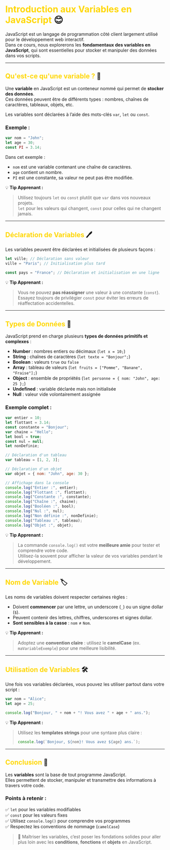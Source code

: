 # <span style="color:gold;">Introduction aux Variables en JavaScript</span> 😊

JavaScript est un langage de programmation côté client largement utilisé pour le développement web interactif.  
Dans ce cours, nous explorerons les **fondamentaux des variables en JavaScript**, qui sont essentielles pour stocker et manipuler des données dans vos scripts.

---

## <span style="color:gold;">Qu'est-ce qu'une variable ?</span> 📝

Une **variable** en JavaScript est un conteneur nommé qui permet de **stocker des données**.  
Ces données peuvent être de différents types : nombres, chaînes de caractères, tableaux, objets, etc.

Les variables sont déclarées à l’aide des mots-clés `var`, `let` ou `const`.

### Exemple :

```js
var nom = "John";
let age = 30;
const PI = 3.14;
```

Dans cet exemple :
- `nom` est une variable contenant une chaîne de caractères.
- `age` contient un nombre.
- `PI` est une constante, sa valeur ne peut pas être modifiée.

💡 **Tip Apprenant :**
> Utilisez toujours `let` ou `const` plutôt que `var` dans vos nouveaux projets.  
> `let` pour les valeurs qui changent, `const` pour celles qui ne changent jamais.

---

## <span style="color:gold;">Déclaration de Variables</span> 🖊️

Les variables peuvent être déclarées et initialisées de plusieurs façons :

```js
let ville; // Déclaration sans valeur
ville = "Paris"; // Initialisation plus tard

const pays = "France"; // Déclaration et initialisation en une ligne
```

💡 **Tip Apprenant :**
> Vous ne pouvez **pas réassigner** une valeur à une constante (`const`).  
> Essayez toujours de privilégier `const` pour éviter les erreurs de réaffectation accidentelles.

---

## <span style="color:gold;">Types de Données</span> 🔢

JavaScript prend en charge plusieurs **types de données primitifs et complexes** :

- **Number** : nombres entiers ou décimaux (`let x = 10;`)
- **String** : chaînes de caractères (`let texte = "Bonjour";`)
- **Boolean** : valeurs `true` ou `false`
- **Array** : tableau de valeurs (`let fruits = ["Pomme", "Banane", "Fraise"];`)
- **Object** : ensemble de propriétés (`let personne = { nom: "John", age: 25 };`)
- **Undefined** : variable déclarée mais non initialisée
- **Null** : valeur vide volontairement assignée

### Exemple complet :

```js
var entier = 10;
let flottant = 3.14;
const constante = "Bonjour";
var chaine = "Hello";
let bool = true;
const nul = null;
let nonDefinie;

// Déclaration d'un tableau
var tableau = [1, 2, 3];

// Déclaration d'un objet
var objet = { nom: "John", age: 30 };

// Affichage dans la console
console.log("Entier :", entier);
console.log("Flottant :", flottant);
console.log("Constante :", constante);
console.log("Chaîne :", chaine);
console.log("Booléen :", bool);
console.log("Nul :", nul);
console.log("Non définie :", nonDefinie);
console.log("Tableau :", tableau);
console.log("Objet :", objet);
```

💡 **Tip Apprenant :**
> La commande `console.log()` est votre **meilleure amie** pour tester et comprendre votre code.  
> Utilisez-la souvent pour afficher la valeur de vos variables pendant le développement.

---

## <span style="color:gold;">Nom de Variable</span> 🏷️

Les noms de variables doivent respecter certaines règles :

- Doivent **commencer** par une lettre, un underscore (`_`) ou un signe dollar (`$`).  
- Peuvent contenir des lettres, chiffres, underscores et signes dollar.  
- **Sont sensibles à la casse** : `nom` ≠ `Nom`.

💡 **Tip Apprenant :**
> Adoptez une **convention claire** : utilisez le **camelCase** (ex. `maVariableExemple`) pour une meilleure lisibilité.

---

## <span style="color:gold;">Utilisation de Variables</span> 🛠️

Une fois vos variables déclarées, vous pouvez les utiliser partout dans votre script :

```js
var nom = "Alice";
let age = 25;

console.log("Bonjour, " + nom + "! Vous avez " + age + " ans.");
```

💡 **Tip Apprenant :**
> Utilisez les **templates strings** pour une syntaxe plus claire :
> ```js
> console.log(`Bonjour, ${nom}! Vous avez ${age} ans.`);
> ```

---

## <span style="color:gold;">Conclusion</span> 🎉

Les **variables** sont la base de tout programme JavaScript.  
Elles permettent de stocker, manipuler et transmettre des informations à travers votre code.

### Points à retenir :
✅ `let` pour les variables modifiables  
✅ `const` pour les valeurs fixes  
✅ Utilisez `console.log()` pour comprendre vos programmes  
✅ Respectez les conventions de nommage (`camelCase`)

> 🧠 Maîtriser les variables, c’est poser les fondations solides pour aller plus loin avec les **conditions**, **fonctions** et **objets** en JavaScript.
